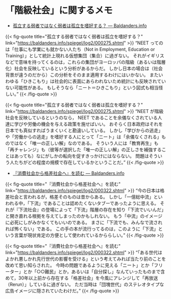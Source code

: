 # 「階級社会」に関するメモ

- [孤立する弱者ではなく弱者は孤立を嗜好する？ — Baldanders.info](https://baldanders.info/spiegel/log2/000275.shtml)

{{< fig-quote title="孤立する弱者ではなく弱者は孤立を嗜好する？" link="https://baldanders.info/spiegel/log2/000275.shtml" >}}
<q>NEET ってのは「仕事にも学業にも就かない人たち（Not in Employment, Education or Training）」として統計上現れる仮想集団（集合）に過ぎない。
それがイギリスなどで意味を持ってくるのは，これらの集団がヨーロッパの階級（あるいは階層化）社会を反映しているという分析があるからだ。
しかし日本の場合は（社会背景が違うのだから）この分析をそのまま適用するわけにはいかない。
またいわゆる「ひきこもり」は社会的に表面にあらわれないため統計にも反映されていない可能性がある。
もしそうなら「ニート＝ひきこもり」という図式も相当怪しい。</q>
{{< /fig-quote >}}

{{< fig-quote title="孤立する弱者ではなく弱者は孤立を嗜好する？" link="https://baldanders.info/spiegel/log2/000275.shtml" >}}
<q>NEET が階級社会を反映しているというのなら， NEET であることを余儀なくされている人達に学びや労働の機会を与える政策を施せばいい。
おそらく日本政府はそれを日本でも真似すればうまくいくと勘違いしている。
しかし「学びからの逃走」や「労働からの逃走」を嗜好する人にとって「ニート」は「余儀なくされる」ものではなく「唯一の正しい解」なのである。
そういう人には「教育再生」も「再チャレンジ」も（彼等が選択した「唯一の正しい解」の正しさを補強することはあっても）なにがしかの転向を促すきっかけにはならない。
問題はそういう人たちがどの程度の規模で存在しているかということだ。</q>
{{< /fig-quote >}}

- [『消費社会から格差社会へ』を読む — Baldanders.info](https://baldanders.info/spiegel/log2/000322.shtml)

{{< fig-quote title="『消費社会から格差社会へ』を読む" link="https://baldanders.info/spiegel/log2/000322.shtml" >}}
<q>今の日本は格差社会と言われるが，格差そのものは昔からある。
しかし「一億総中流」といわれる中，「下流」であることは認めたくないタブーであったように思える。
それが『下流社会』の登場によって「下流」階層の存在を知り「下流でいいんだ」と開き直れる根拠を与えてしまったのかもしれない。
もう「中流」のイメージに必死にしがみかなくてもいいのである。
まさに「下流でも、みんなで流されれば怖くない」である。
この手の本が流行ってるのは，このように「下流」という言葉が現状肯定の方便として使われているかららしい。</q>
{{< /fig-quote >}}

{{< fig-quote title="『消費社会から格差社会へ』を読む" link="https://baldanders.info/spiegel/log2/000322.shtml" >}}
<q>「ある世代はよかれ悪しかれ先行世代の影響を受ける」という考えてみれば当たり前のことを改めて思い知らされた。
今時の問題であるように見える「ニート」とか「フリーター」とか「○○難民」とか，あるいは「自分探し」なんていったものまで含めて，30年以上前から存在する「格差社会」を今風にアレンジして「再放送（Rerun）」しているに過ぎない。
ただ当時は「団塊世代」のステレオタイプな広告イメージに隠されていたわけだ。</q>
{{< /fig-quote >}}
